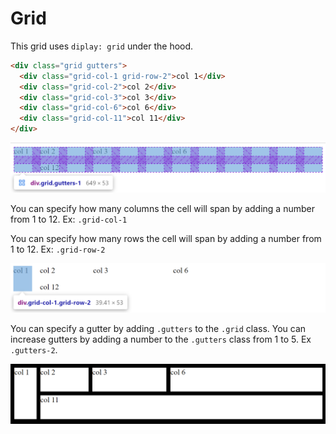 # Grid

This grid uses `diplay: grid` under the hood.

```html
<div class="grid gutters">
  <div class="grid-col-1 grid-row-2">col 1</div>
  <div class="grid-col-2">col 2</div>
  <div class="grid-col-3">col 3</div>
  <div class="grid-col-6">col 6</div>
  <div class="grid-col-11">col 11</div>
</div>
```

![grid-1](./assets/grid/grid.png)

You can specify how many columns the cell will span by adding a number from 1 to 12. Ex: `.grid-col-1`

You can specify how many rows the cell will span by adding a number from 1 to 12. Ex: `.grid-row-2`

![grid-2](./assets/grid/grid-col-row.png)

You can specify a gutter by adding `.gutters` to the `.grid` class. You can increase gutters by adding a number to the `.gutters` class from 1 to 5. Ex `.gutters-2`.

![grid gutters](./assets/grid/gutters.png)
